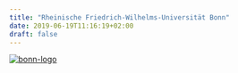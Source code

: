 ```yaml
---
title: "Rheinische Friedrich-Wilhelms-Universität Bonn"
date: 2019-06-19T11:16:19+02:00
draft: false
---
```


[![bonn-logo](/institutes/bonn.png)](https://www.lhc-ilc.physik.uni-bonn.de/forschung/atlas)

